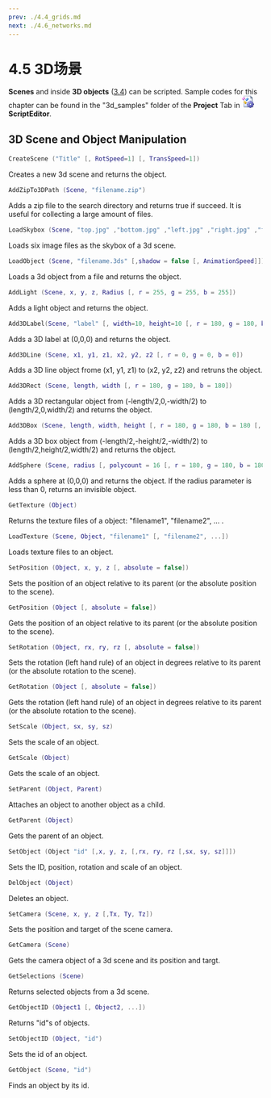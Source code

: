 ```yaml
---
prev: ./4.4_grids.md
next: ./4.6_networks.md
---
```

# 4.5 3D场景
**Scenes** and inside **3D objects** ([3.4](3.4_3d_scenes.md)) can be scripted. Sample codes for this chapter can be found in the "3d_samples" folder of the **Project** Tab in ![icon](./imgs/icon_script_editor.png)**ScriptEditor**.
## 3D Scene and Object Manipulation
```lua 
CreateScene ("Title" [, RotSpeed=1] [, TransSpeed=1])
```
Creates a new 3d scene and returns the object.
```lua
AddZipTo3DPath (Scene, "filename.zip")
```
Adds a zip file to the search directory and returns true if succeed. It is useful for collecting a large amount of files.
```lua
LoadSkybox (Scene, "top.jpg" ,"bottom.jpg" ,"left.jpg" ,"right.jpg" ,"front.jpg" ,"back.jpg")
```
Loads six image files as the skybox of a 3d scene.
```lua
LoadObject (Scene, "filename.3ds" [,shadow = false [, AnimationSpeed]])
```
Loads a 3d object from a file and returns the object.
```lua
AddLight (Scene, x, y, z, Radius [, r = 255, g = 255, b = 255])
```
Adds a light object and returns the object.
```lua
Add3DLabel(Scene, "label" [, width=10, height=10 [, r = 180, g = 180, b = 180 [, "font.xml"]]])
```
Adds a 3D label at (0,0,0) and returns the object.
```lua
Add3DLine (Scene, x1, y1, z1, x2, y2, z2 [, r = 0, g = 0, b = 0])
```
Adds a 3D line object frome (x1, y1, z1) to (x2, y2, z2) and retruns the object.
```lua
Add3DRect (Scene, length, width [, r = 180, g = 180, b = 180])
```
Adds a 3D rectangular object from (-length/2,0,-width/2) to (length/2,0,width/2) and returns the object.
```lua
Add3DBox (Scene, length, width, height [, r = 180, g = 180, b = 180 [, bShowEdge = true]])
```
Adds a 3D box object from (-length/2,-height/2,-width/2) to (length/2,height/2,width/2) and returns the object.
```lua
AddSphere (Scene, radius [, polycount = 16 [, r = 180, g = 180, b = 180]])
```
Adds a sphere at (0,0,0) and returns the object. If the radius parameter is less than 0, returns an invisible object.
```lua
GetTexture (Object)
```
Returns the texture files of a object: "filename1", "filename2", ... .
```lua
LoadTexture (Scene, Object, "filename1" [, "filename2", ...])
```
Loads texture files to an object.
```lua
SetPosition (Object, x, y, z [, absolute = false])
```
Sets the position of an object relative to its parent (or the absolute position to the scene).
```lua
GetPosition (Object [, absolute = false])
```
Gets the position of an object relative to its parent (or the absolute position to the scene).
```lua
SetRotation (Object, rx, ry, rz [, absolute = false])
```
Sets the rotation (left hand rule) of an object in degrees relative to its parent (or the absolute rotation to the scene).
```lua
GetRotation (Object [, absolute = false])
```
Gets the rotation (left hand rule) of an object in degrees relative to its parent (or the absolute rotation to the scene).
```lua
SetScale (Object, sx, sy, sz)
```
Sets the scale of an object.
```lua
GetScale (Object)
```
Gets the scale of an object.
```lua
SetParent (Object, Parent)
```
Attaches an object to another object as a child.
```lua
GetParent (Object)
```
Gets the parent of an object.
```lua
SetObject (Object "id" [,x, y, z, [,rx, ry, rz [,sx, sy, sz]]])
```
Sets the ID, position, rotation and scale of an object.
```lua
DelObject (Object)
```
Deletes an object.
```lua
SetCamera (Scene, x, y, z [,Tx, Ty, Tz])
```
Sets the position and target of the scene camera.
```lua
GetCamera (Scene)
```
Gets the camera object of a 3d scene and its position and targt.
```lua
GetSelections (Scene)
```
Returns selected objects from a 3d scene.
```lua
GetObjectID (Object1 [, Object2, ...])
```
Returns "id"s of objects.
```lua
SetObjectID (Object, "id")
```
Sets the id of an object.
```lua
GetObject (Scene, "id")
```
Finds an object by its id.

